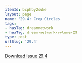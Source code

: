 ```yaml
---
itemId: bcphby2swke
layout: page
name: '29.4: Crop Circles'
tags:
- hasTag: dreamnetwork
- hasTag: dream-network-volume-29
type: post
urlSlug: '29.4'
---
```

<a href="../files/pdfs/Volume_29/29.4_crop_circles.pdf" download="">Download issue 29.4</a>
